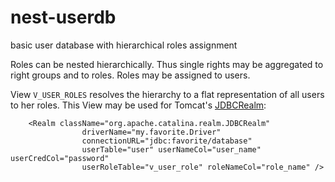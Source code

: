 # nest-userdb
basic user database with hierarchical roles assignment

Roles can be nested hierarchically. Thus single rights may be aggregated to right groups and to roles. Roles may be assigned to users.

View `V_USER_ROLES` resolves the hierarchy to a flat representation of all users to her roles. This View may be used for Tomcat's [JDBCRealm](https://tomcat.apache.org/tomcat-9.0-doc/realm-howto.html#JDBCRealm):


        <Realm className="org.apache.catalina.realm.JDBCRealm"
					driverName="my.favorite.Driver"
					connectionURL="jdbc:favorite/database"
					userTable="user" userNameCol="user_name" userCredCol="password"
					userRoleTable="v_user_role" roleNameCol="role_name" />
